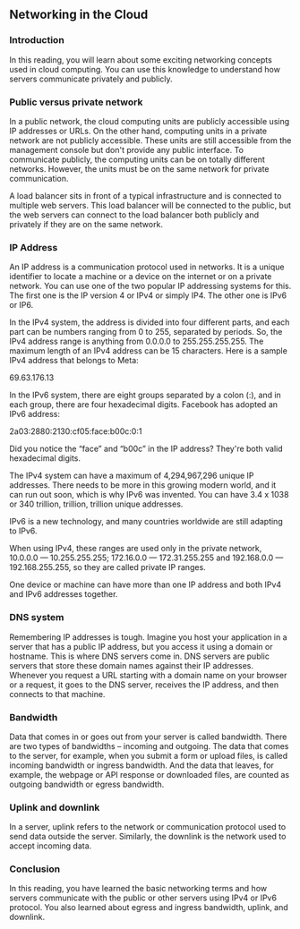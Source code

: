 ## Networking in the Cloud

### Introduction

In this reading, you will learn about some exciting networking concepts used in cloud computing. You can use this knowledge to understand how servers communicate privately and publicly.

### Public versus private network

In a public network, the cloud computing units are publicly accessible using IP addresses or URLs. On the other hand, computing units in a private network are not publicly accessible. These units are still accessible from the management console but don't provide any public interface. To communicate publicly, the computing units can be on totally different networks. However, the units must be on the same network for private communication.

A load balancer sits in front of a typical infrastructure and is connected to multiple web servers. This load balancer will be connected to the public, but the web servers can connect to the load balancer both publicly and privately if they are on the same network.

### IP Address

An IP address is a communication protocol used in networks. It is a unique identifier to locate a machine or a device on the internet or on a private network. You can use one of the two popular IP addressing systems for this. The first one is the IP version 4 or IPv4 or simply IP4. The other one is IPv6 or IP6.

In the IPv4 system, the address is divided into four different parts, and each part can be numbers ranging from 0 to 255, separated by periods. So, the IPv4 address range is anything from 0.0.0.0 to 255.255.255.255. The maximum length of an IPv4 address can be 15 characters. Here is a sample IPv4 address that belongs to Meta:

69.63.176.13

In the IPv6 system, there are eight groups separated by a colon (:), and in each group, there are four hexadecimal digits. Facebook has adopted an IPv6 address:

2a03:2880:2130:cf05:face:b00c:0:1

Did you notice the “face” and “b00c” in the IP address? They're both valid hexadecimal digits.

The IPv4 system can have a maximum of 4,294,967,296 unique IP addresses. There needs to be more in this growing modern world, and it can run out soon, which is why IPv6 was invented. You can have 3.4 x 1038 or 340 trillion, trillion, trillion unique addresses.

IPv6 is a new technology, and many countries worldwide are still adapting to IPv6.

When using IPv4, these ranges are used only in the private network, 10.0.0.0 — 10.255.255.255; 172.16.0.0 — 172.31.255.255 and 192.168.0.0 — 192.168.255.255, so they are called private IP ranges.

One device or machine can have more than one IP address and both IPv4 and IPv6 addresses together.

### DNS system

Remembering IP addresses is tough. Imagine you host your application in a server that has a public IP address, but you access it using a domain or hostname. This is where DNS servers come in. DNS servers are public servers that store these domain names against their IP addresses. Whenever you request a URL starting with a domain name on your browser or a request, it goes to the DNS server, receives the IP address, and then connects to that machine.

### Bandwidth

Data that comes in or goes out from your server is called bandwidth. There are two types of bandwidths – incoming and outgoing. The data that comes to the server, for example, when you submit a form or upload files, is called incoming bandwidth or ingress bandwidth. And the data that leaves, for example, the webpage or API response or downloaded files, are counted as outgoing bandwidth or egress bandwidth.

### Uplink and downlink

In a server, uplink refers to the network or communication protocol used to send data outside the server. Similarly, the downlink is the network used to accept incoming data.

### Conclusion

In this reading, you have learned the basic networking terms and how servers communicate with the public or other servers using IPv4 or IPv6 protocol. You also learned about egress and ingress bandwidth, uplink, and downlink.
